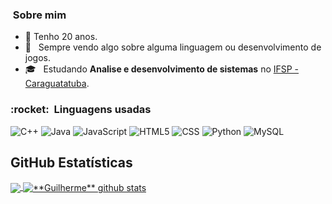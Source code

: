 <h3> &nbsp;Sobre mim </h3>

- 📅 Tenho 20 anos.
- 🤔 &nbsp; Sempre vendo algo sobre alguma linguagem ou desenvolvimento de jogos.
- 🎓 &nbsp; Estudando **Analise e desenvolvimento de sistemas** no <a href="[link da sua faculdade](https://www.ifspcaraguatatuba.edu.br/)">IFSP - Caraguatatuba</a>.

<h3> :rocket: &nbsp;Linguagens usadas </h3>

  ![C++](https://img.shields.io/badge/-C++-333333?style=flat&logo=C%2B%2B&logoColor=00599C)
  ![Java](https://img.shields.io/badge/-Java-333333?style=flat&logo=Java)
  ![JavaScript](https://img.shields.io/badge/-JavaScript-333333?style=flat&logo=javascript)
  ![HTML5](https://img.shields.io/badge/-HTML5-333333?style=flat&logo=HTML5)
  ![CSS](https://img.shields.io/badge/-CSS-333333?style=flat&logo=CSS3&logoColor=1572B6)
  ![Python](https://img.shields.io/badge/-Python-333333?style=flat&logo=python)
  ![MySQL](https://img.shields.io/badge/-MySQL-333333?style=flat&logo=mysql)

## **GitHub Estatísticas**

<a href="https://github.com/Gurupreet">
  <img align="center" src="https://github-readme-stats.vercel.app/api/top-langs/?username=GuilhermeGomeslr&theme=dracula&hide_langs_below=1" />
</a>

<a href="https://github.com/Gurupreet">
 <img align="center" src="https://github-readme-stats.vercel.app/api?username=GuilhermeGomeslr&show_icons=true&theme=dracula&line_height=27" alt="**Guilherme** github stats"/>
</a>
